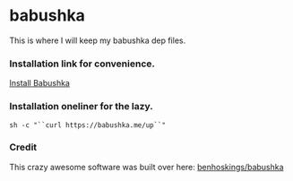 # babushka

This is where I will keep my babushka dep files.

### Installation link for convenience.
[Install Babushka](http://babushka.me/installing)

### Installation oneliner for the lazy.
`sh -c "``curl https://babushka.me/up``"`

### Credit
This crazy awesome software was built over here:
[benhoskings/babushka](https://github.com/benhoskings/babushka)
